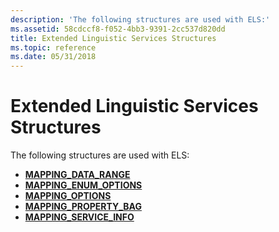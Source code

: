 ```yaml
---
description: 'The following structures are used with ELS:'
ms.assetid: 58cdccf8-f052-4bb3-9391-2cc537d820dd
title: Extended Linguistic Services Structures
ms.topic: reference
ms.date: 05/31/2018
---
```


# Extended Linguistic Services Structures

The following structures are used with ELS:

-   [**MAPPING\_DATA\_RANGE**](/windows/desktop/api/Elscore/ns-elscore-mapping_data_range)
-   [**MAPPING\_ENUM\_OPTIONS**](/windows/desktop/api/Elscore/ns-elscore-mapping_enum_options)
-   [**MAPPING\_OPTIONS**](/windows/desktop/api/Elscore/ns-elscore-mapping_options)
-   [**MAPPING\_PROPERTY\_BAG**](/windows/desktop/api/Elscore/ns-elscore-mapping_property_bag)
-   [**MAPPING\_SERVICE\_INFO**](/windows/desktop/api/Elscore/ns-elscore-mapping_service_info)

 

 



